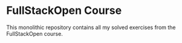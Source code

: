 # FullStackOpen Course

This monolithic repository contains all my solved exercises from the FullStackOpen course.
